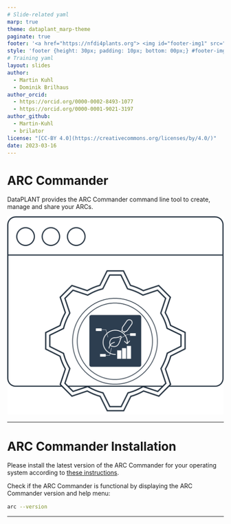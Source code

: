 ```yaml
---
# Slide-related yaml
marp: true
theme: dataplant_marp-theme
paginate: true
footer: '<a href="https://nfdi4plants.org"> <img id="footer-img1" src="../../images/_logos/DataPLANT/DataPLANT_logo_square_bg_transparent.svg"></a> <a href="https://creativecommons.org/licenses/by/4.0/"><img id="footer-img2" src="../../images/_logos/CreativeCommons/by.svg"> </a>'
style: 'footer {height: 30px; padding: 10px; bottom: 00px;} #footer-img1 {height: 30px; padding-left: 0px;} #footer-img2 {height: 20px; padding-left: 20px; opacity: 0.5;}'
# Training yaml
layout: slides
author: 
  - Martin Kuhl
  - Dominik Brilhaus
author_orcid: 
  - https://orcid.org/0000-0002-8493-1077
  - https://orcid.org/0000-0001-9021-3197
author_github: 
  - Martin-Kuhl
  - brilator
license: "[CC-BY 4.0](https://creativecommons.org/licenses/by/4.0/)"
date: 2023-03-16
---
```


# ARC Commander

DataPLANT provides the ARC Commander command line tool to create, manage and share your ARCs.


![bg right w:500](../../../img/_logos/ARCCommander/ARCCommander_Logo1.svg)

<!-- Source to slide(s) -->
<!-- ../../bricks/tutorial_arc_title.md -->


---

# ARC Commander Installation

Please install the latest version of the ARC Commander for your operating system according to [these instructions](https://nfdi4plants.org/nfdi4plants.knowledgebase/docs/implementation/ArcCommanderManual/index.html).

Check if the ARC Commander is functional by displaying the ARC Commander version and help menu:

```bash
arc --version
```

<!-- Source to slide(s) -->
<!-- ../../bricks/tutorial_arc_installation.md -->


---
